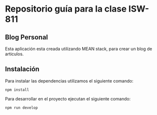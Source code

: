 # Repositorio guía para la clase ISW-811

## Blog Personal

Esta aplicación esta creada utilizando MEAN stack, para crear un blog de articulos.

## Instalación

Para instalar las dependencias utilizamos el siguiente comando:

```
npm install
```

Para desarrollar en el proyecto ejecutan el siguiente comando:

```
npm run develop
```
